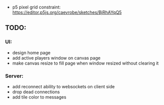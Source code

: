 * p5 pixel grid constraint: https://editor.p5js.org/caevrobe/sketches/BjRhAYqQ5



## TODO:
### UI:
 * design home page
 * add active players window on canvas page
 * make canvas resize to fill page when window resized without clearing it
### Server:
 * add reconnect ability to websockets on client side
 * drop dead connections
 * add tile color to messages 